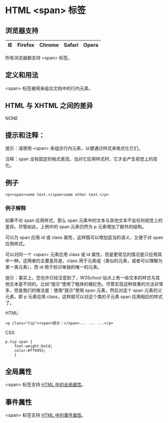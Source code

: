 # HTML &lt;span&gt; 标签

## 浏览器支持

| IE | Firefox | Chrome | Safari | Opera |
| --- | --- | --- | --- | --- |

所有浏览器都支持 &lt;span&gt; 标签。

## 定义和用法

&lt;span&gt; 标签被用来组合文档中的行内元素。

## HTML 与 XHTML 之间的差异

NONE

## 提示和注释：

提示：请使用 &lt;span&gt; 来组合行内元素，以便通过样式来格式化它们。

注释：span 没有固定的格式表现。当对它应用样式时，它才会产生视觉上的变化。

## 例子

```
<p><span>some text.</span>some other text.</p>
```

### 例子解释

如果不对 span 应用样式，那么 span 元素中的文本与其他文本不会任何视觉上的差异。尽管如此，上例中的 span 元素仍然为 p 元素增加了额外的结构。

可以为 span 应用 id 或 class 属性，这样既可以增加适当的语义，又便于对 span 应用样式。

可以对同一个 &lt;span&gt; 元素应用 class 或 id 属性，但是更常见的情况是只应用其中一种。这两者的主要差异是，class 用于元素组（类似的元素，或者可以理解为某一类元素），而 id 用于标识单独的唯一的元素。

提示：事实上，您也许已经注意到了，W3School 站点上有一些文本的样式与其他文本是不同的。比如“提示”使用了粗体的橘红色。尽管实现这种效果的方法非常多，但是我们的做法是：使用“提示”使用 span 元素，然后对这个 span 元素的父元素，即 p 元素应用 class，这样就可以对这个类的子元素 span 应用相应的样式了。

HTML:

```
<p class="tip"><span>提示：</span>... ... ...</p>
```

CSS:

```
p.tip span {
	font-weight:bold;
	color:#ff9955;
	}

```

## 全局属性

&lt;span&gt; 标签支持 [HTML 中的全局属性](/tags/html_ref_standardattributes.asp)。

## 事件属性

&lt;span&gt; 标签支持 [HTML 中的事件属性](/tags/html_ref_eventattributes.asp)。

